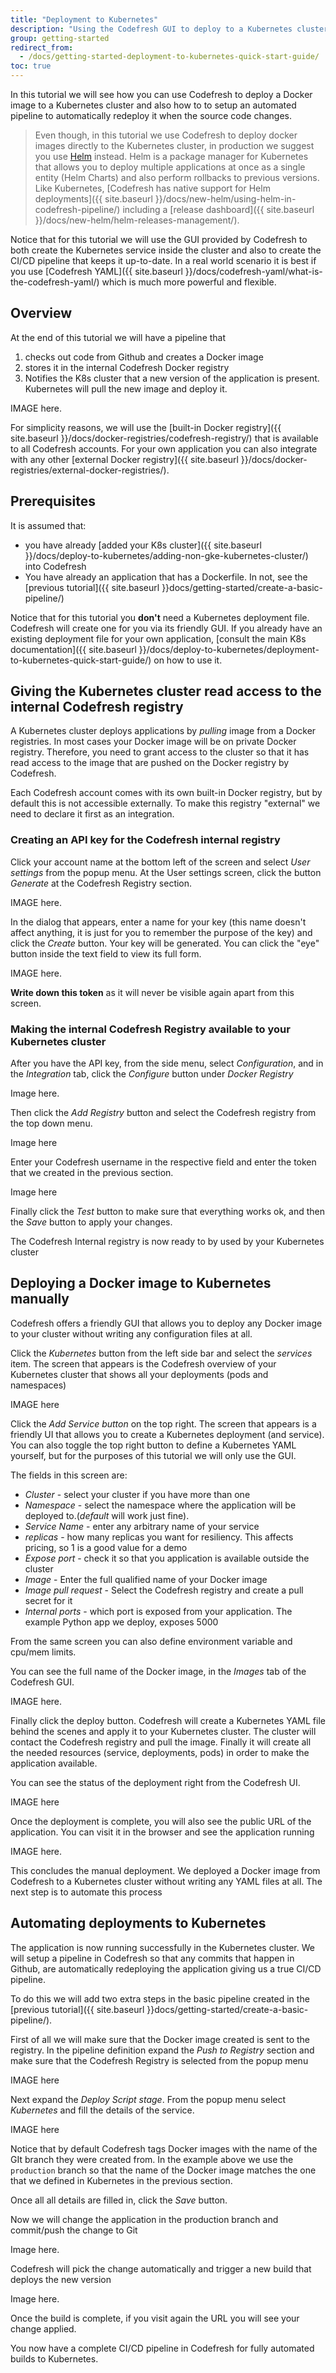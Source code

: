 ```yaml
---
title: "Deployment to Kubernetes"
description: "Using the Codefresh GUI to deploy to a Kubernetes cluster"
group: getting-started
redirect_from:
  - /docs/getting-started-deployment-to-kubernetes-quick-start-guide/
toc: true
---
```


In this tutorial we will see how you can use Codefresh to deploy a Docker image to a Kubernetes cluster
and also how to to setup an automated pipeline to automatically redeploy it when the source code changes.

>Even though, in this tutorial we use Codefresh to deploy docker images directly to the Kubernetes cluster,
in production we suggest you use [Helm](https://helm.sh/) instead. Helm is a package manager for Kubernetes that allows you to
deploy multiple applications at once as a single entity (Helm Charts) and also perform rollbacks to previous versions.
Like Kubernetes, [Codefresh has native support for Helm deployments]({{ site.baseurl }}/docs/new-helm/using-helm-in-codefresh-pipeline/) including a [release dashboard]({{ site.baseurl }}/docs/new-helm/helm-releases-management/).

Notice that for this tutorial we will use the GUI provided by Codefresh to both create the Kubernetes service inside the cluster and also to create the CI/CD pipeline that keeps it up-to-date. In a real world scenario it is best if you use  [Codefresh YAML]({{ site.baseurl }}/docs/codefresh-yaml/what-is-the-codefresh-yaml/) which is much more powerful and flexible.

## Overview

At the end of this tutorial we will have a pipeline that 

1. checks out code from Github and creates a Docker image
1. stores it in the internal Codefresh Docker registry
1. Notifies the K8s cluster that a new version of the application is present. Kubernetes will pull the new image and deploy it.

IMAGE here.

For simplicity reasons, we will use the [built-in Docker registry]({{ site.baseurl }}/docs/docker-registries/codefresh-registry/) that is available to all Codefresh accounts. For your own application you can also integrate with any other [external Docker registry]({{ site.baseurl }}/docs/docker-registries/external-docker-registries/).


## Prerequisites

It is assumed that:
  - you have already [added your K8s cluster]({{ site.baseurl }}/docs/deploy-to-kubernetes/adding-non-gke-kubernetes-cluster/) into Codefresh
  - You have already an application that has a Dockerfile. In not, see the [previous tutorial]({{ site.baseurl }}docs/getting-started/create-a-basic-pipeline/)

Notice that for this tutorial you **don't** need a Kubernetes deployment file. Codefresh will create one for you via its friendly GUI. If you already have an existing deployment file for your own application, [consult the main K8s documentation]({{ site.baseurl }}/docs/deploy-to-kubernetes/deployment-to-kubernetes-quick-start-guide/) on how to use it.


## Giving the Kubernetes cluster read access to the internal Codefresh registry

A Kubernetes cluster deploys applications by *pulling* image from a Docker registries. In most cases your Docker image
will be on private Docker registry. Therefore, you need to grant access to the cluster so that it has read access to the image that are pushed on the Docker registry by Codefresh.

Each Codefresh account comes with its own built-in Docker registry, but by default this is not accessible externally. 
To make this registry "external" we need to declare it first as an integration.


### Creating an API key for the Codefresh internal registry

Click your account name at the bottom left of the screen and select *User settings* from the popup menu. At the User
settings screen, click the button *Generate* at the Codefresh Registry section.

IMAGE here.

In the dialog that appears, enter a name for your key (this name doesn't affect anything, it is just for you to remember the purpose of the key) and click the *Create* button. Your key will be generated. You can click the "eye" button inside the text field to view its full form.

IMAGE here.

**Write down this token** as it will never be visible again apart from this screen.

### Making the internal Codefresh Registry available to your Kubernetes cluster

After you have the API key, 
from the side menu, select *Configuration*, and in the *Integration* tab, click the *Configure* button under *Docker Registry*

Image here.

Then click the *Add Registry* button and select the Codefresh registry from the top down menu.

Image here

Enter your Codefresh username in the respective field and enter the token that we created in the previous section.

Image here


Finally click the *Test* button to make sure that everything works ok, and then the *Save* button to apply your changes.

The Codefresh Internal registry is now ready to by used by your Kubernetes cluster


## Deploying a Docker image to Kubernetes manually

Codefresh offers a friendly GUI that allows you to deploy any Docker image to your cluster without writing any configuration files at all.

Click the *Kubernetes* button from the left side bar and select the *services* item.
The screen that appears is the Codefresh overview of your Kubernetes cluster that shows all your deployments (pods and namespaces)

IMAGE here

Click the *Add Service button* on the top right. The screen that appears is a friendly UI that allows you to
create a Kubernetes deployment (and service). You can also toggle the top right button to define a Kubernetes YAML yourself, but for the purposes of this tutorial we will only use the GUI.

The fields in this screen are:

* *Cluster* - select your cluster if you have more than one
* *Namespace* - select the namespace where the application will be deployed to.(*default* will work just fine).
* *Service Name* - enter any arbitrary name of your service
* *replicas* - how many replicas you want for resiliency. This affects pricing, so 1 is a good value for a demo
* *Expose port* - check it so that you application is available outside the cluster 
* *Image* - Enter the full qualified name of your Docker image
* *Image pull request* - Select the Codefresh registry and create a pull secret for it
* *Internal ports* - which port is exposed from your application. The example Python app we deploy, exposes 5000

From the same screen you can also define environment variable and cpu/mem limits.

You can see the full name of the Docker image, in the *Images* tab of the Codefresh GUI.

IMAGE here.

Finally click the deploy button. Codefresh will create a Kubernetes YAML file behind the scenes and apply it to your
Kubernetes cluster. The cluster will contact the Codefresh registry and pull the image. Finally it will create all the needed resources (service, deployments, pods) in order to make the application available.

You can see the status of the deployment right from the Codefresh UI.

IMAGE here

Once the deployment is complete, you will also see the public URL of the application. You can visit it in the browser
and see the application running

IMAGE here.

This concludes the manual deployment. We deployed a Docker image from Codefresh to a Kubernetes cluster without
writing any YAML files at all. The next step is to automate this process

## Automating deployments to Kubernetes

The application is now running successfully in the Kubernetes cluster. We will setup a pipeline in Codefresh
so that any commits that happen in Github, are automatically redeploying the application giving us a true CI/CD pipeline.

To do this we will add two extra steps in the basic pipeline created in the [previous tutorial]({{ site.baseurl }}docs/getting-started/create-a-basic-pipeline/).

First of all we will make sure that the Docker image created is sent to the registry. In the pipeline definition
expand the *Push to Registry* section and make sure that the Codefresh Registry is selected from the popup menu

IMAGE here

Next expand the *Deploy Script stage*. From the popup menu select *Kubernetes* and fill the details of the service.

IMAGE here

Notice that by default Codefresh tags Docker images with the name of the GIt branch they were created from.
In the example above we use the `production` branch so that the name of the Docker image matches the one
that we defined in Kubernetes in the previous section.

Once all all details are filled in, click the *Save* button.

Now we will change the application in the production branch and commit/push the change to Git

Image here.

Codefresh will pick the change automatically and trigger a new build that deploys the new version

Image here.

Once the build is complete, if you visit again the URL you will see your change
applied.

You now have a complete CI/CD pipeline in Codefresh for fully automated builds to Kubernetes.












